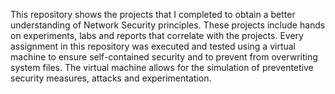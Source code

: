This repository shows the projects that I completed to obtain a better understanding of Network 
Security principles. These projects include hands on experiments, labs and reports that correlate 
with the projects. Every assignment in this repository was executed and tested using a virtual
machine to ensure self-contained security and to prevent from overwriting system files. The
virtual machine allows for the simulation of preventetive security measures, attacks and 
experimentation.